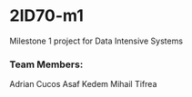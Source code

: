 # 2ID70-m1
Milestone 1 project for Data Intensive Systems
### Team Members:
Adrian Cucos
Asaf Kedem
Mihail Tifrea
